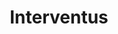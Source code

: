 ---
metadata:
    description: 'Web design case study by Ed Franks for Interventus, a Social Media Marketing company'
    keywords: 'Design, Graphics, Website, Case Study, Web design, Social Marketing, UI, UX, Case Study'
body_classes: "project-page"
template: interventus
title: Interventus
vert_text: Web Design
details:
    -
        client: Interventus
        role: "Design, Development"
        year: "2018"
        url: "http://www.interventus.co.uk/"
background: bg-bw.jpg
main_img: main.jpg
laptop_img: laptop.png
intro_title: Social Media Marketing
intro_text: Interventus originally had a very simple template site that didn't look very interesting and didn't represent how the company wanted to be seen to potential clients<br><br>So I designed them a new site that was creative and individual, allowing them to showcase the company and what they can offer to clients. They could now stand out amongst their competitors rather than just being another template site.  
inner_bgtext_1: About
inner_label_1: About
inner_bgtext_2: Apartments
inner_label_2: Packages
heading_font: Chivo
body_font: Open Sans
content:
    items: '@self.children'

---